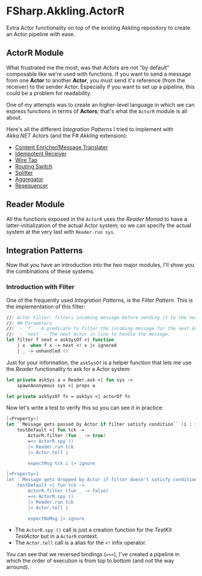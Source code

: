# FSharp.Akkling.ActorR
Extra Actor functionality on top of the existing Akkling repository to create an Actor pipeline with ease.

## ActorR Module
What frustrated me the most; was that _Actors_ are not "by default" composable like we're used with functions. If you want to send a message from one **Actor** to another **Actor**, you must send it's reference (from the receiver) to the sender Actor.
Especially if you want to set up a pipeline, this could be a problem for readability.

One of my attempts was to create an higher-level language in which we can express functions in terms of **Actors**; that's what the ```ActorR``` module is all about.

Here's all the different _Integration Patterns_ I tried to implement with _Akka.NET_ Actors (and the F# _Akkling_ extension):

* [Content Enricher/Message Translater](Pages/Map.md)
* [Idempotent Receiver](Pages/Dedup.md)
* [Wire Tap](Pages/Tap.md)
* [Routing Switch](Pages/Switch.md)
* [Splitter](Pages/Splitter.md)
* [Aggregator](Pages/Aggregator.md)
* [Resequencer](Pages/Resequencer.md)

## Reader Module
All the functions exposed in the ```ActorR``` uses the _Reader Monad_ to have a latter-initialization of the actual Actor system; so we can specify the actual system at the very last with ```Reader.run sys```.

## Integration Patterns
Now that you have an introduction into the two major modules, I'll show you the combinations of these systems.

### Introduction with Filter
One of the frequently used _Integration Patterns_, is the _Filter Pattern_. This is the implementation of this filter:

```fsharp
/// Actor Filter: filters incoming message before sending it to the next Actor.
/// ## Parameters
///  - `f` - A predicate to filter the incoming message for the next Actor.
///  - `next` - The next Actor in line to handle the message.
let filter f next = askSysOf <| function
    | x  when f x -> next <! x |> ignored
    | _ -> unhandled ()
```
    
Just for your information, the ```askSysOf``` is a helper function that lets me use the _Reader_ functionality to ask for a Actor system:

```fsharp
let private askSys a = Reader.ask <| fun sys ->
    spawnAnonymous sys <| props a

let private askSysOf fn = askSys <| actorOf fn
```

Now let's write a test to verify this so you can see it in practice:

```fsharp
[<Property>]
let ``Message gets passed by Actor if filter satisfy condition`` (i : int) =
    testDefault <| fun tck ->
        ActorR.filter (fun _ -> true)
        =<< ActorR.spy ()
        |> Reader.run tck
        |> Actor.tell i

        expectMsg tck i |> ignore

[<Property>]
let ``Message gets dropped by Actor if filter doesn't satisfy condition`` (i : int) =
    testDefault <| fun tck ->
        ActorR.filter (fun _ -> false)
        =<< ActorR.spy ()
        |> Reader.run tck
        |> Actor.tell i

        expectNoMsg |> ignore
```

- The ```ActorR.spy ()``` call is just a creation function for the _TestKit TestActor_ but in a ```ActorR``` context.
- The ```Actor.tell``` call is a alias for the ```<!``` infix operator.

You can see that we reversed bindings (```=<<```), I've created a pipeline in which the order of execution is from top to bottom (and not the way arround).
